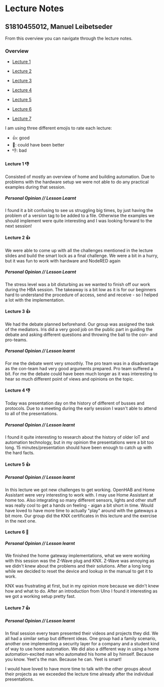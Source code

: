 # Lecture Notes
## S1810455012, Manuel Leibetseder

From this overview you can navigate through the lecture notes.


### Overview

- [Lecture 1](Lecture%201)

- [Lecture 2](Lecture%202)

- [Lecture 3](Lecture%203)

- [Lecture 4](Lecture%204)

- [Lecture 5](Lecture%205)

- [Lecture 6](Lecture%206)

- [Lecture 7](Lecture%207)

  

I am using three different emojis to rate each lecture:

- :thumbsup:: good
- :call_me_hand:: could have been better
- :thumbsdown:: bad

#### Lecture 1 :thumbsdown:

Consisted of mostly an overview of home and building automation. Due to problems with the hardware setup we were not able to do any practical examples during that session.

##### Personal Opinion // Lesson Learnt
I found it a bit confusing to see us struggling big times, by just having the problem of a version tag to be added to a file. Otherwise the examples we should implement were quite interesting and I was looking forward to the next session!


#### Lecture 2 :thumbsup:
We were able to come up with all the challenges mentioned in the lecture slides and build the smart lock as a final challenge. We were a bit in a hurry, but it was fun to work with hardware and NodeRED again

##### Personal Opinion // Lesson Learnt
The stress level was a bit disturbing as we wanted to finish off our work during the HBA session. The takeaway is a bit low as it is for our beginners hard to understand the procedure of access, send and receive - so I helped a lot with the implementation.

#### Lecture 3 :thumbsup:
We had the debate planned beforehand. Our group was assigned the task of the mediators. Iris did a very good job on the public part in guiding the debate and asking different questions and throwing the ball to the con- and pro-teams.

##### Personal Opinion // Lesson learnt
For me the debate went very smoothly. The pro team was in a disadvantage as the con-team had very good arguments prepared. Pro team suffered a bit. For me the debate could have been much longer as it was interesting to hear so much different point of views and opinions on the topic.

#### Lecture 4 :thumbsdown:
Today was presentation day on the history of different of busses and protocols. Due to a meeting during the early session I wasn't able to attend to all of the presentations.

##### Personal Opinion // Lesson learnt
I found it quite interesting to research about the history of older IoT and automation technology, but in my opinion the presentations were a bit too long. 15 minutes/presentation should have been enough to catch up with the hard facts.

#### Lecture 5 :thumbsup:
##### Personal Opinion // Lesson learnt

In this lecture we got new challenges to get working. OpenHAB and Home Assistant were very interesting to work with. I may use Home Assistant at home too. Also integrating so many different sensors, lights and other stuff was really cool to get a hands on feeling - aigan a bit short in time. Would have loved to have more time to actually "play" around with the gateways a bit more. Our group did the KNX certificates in this lecture and the exercise in the next one.

#### Lecture 6 :call_me_hand:

##### Personal Opinion // Lesson learnt

We finished the home gateway implementations, what we were working with this session was the Z-Wave plug and KNX. Z-Wave was annoying as we didn't knew about the problems and their solutions. After a long long while we decided to reset the device and lookup in the manual to get it to work.

KNX was frustrating at first, but in my opinion more because we didn't knew how and what to do. After an introduction from Ulno I found it interesting as we got a working setup pretty fast.

#### Lecture 7 :thumbsup:

##### Personal Opinion // Lesson learnt

In final session every team presented their videos and projects they did. We all had a similar setup but different ideas. One group had a family scenario, another one implementing a security layer for a company and a student kind of way to use home automation. We did also a different way in using a home automation-excited man who automated his home all by himself. Because you know. Yeet's the man. Because he can. Yeet is smart!

I would have loved to have more time to talk with the other groups about their projects as we exceeded the lecture time already after the individual presentations.